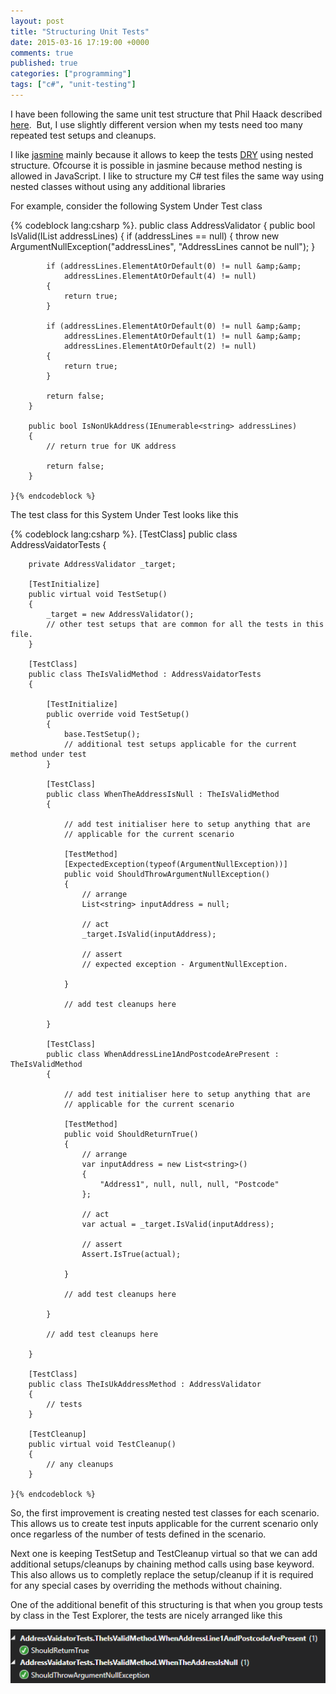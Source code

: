 ```yaml
---
layout: post
title: "Structuring Unit Tests"
date: 2015-03-16 17:19:00 +0000
comments: true
published: true
categories: ["programming"]
tags: ["c#", "unit-testing"]
---
```


<p>I have been following the same unit test structure that Phil Haack described <a href="http://haacked.com/archive/2012/01/02/structuring-unit-tests.aspx/" target="_blank">here</a>. &nbsp;But, I use slightly different version when my tests need too many repeated test setups and cleanups.&nbsp;</p><!-- more -->
<p>I like <a href="http://jasmine.github.io/" target="_blank">jasmine</a>&nbsp;mainly because it allows to keep the tests <a href="http://en.wikipedia.org/wiki/Don%27t_repeat_yourself" target="_blank">DRY</a>&nbsp;using nested structure. Ofcourse it is possible in jasmine because method nesting is allowed in JavaScript. I like to structure my C# test files the same way using nested classes&nbsp;without using any additional libraries</p>
<p>For example, consider the following System Under Test class</p>
{% codeblock lang:csharp %}.
    public class AddressValidator
    {
        public bool IsValid(IList<string> addressLines)
        {
            if (addressLines == null)
            {
                throw new ArgumentNullException("addressLines",
                                                "AddressLines cannot be null");
            }

            if (addressLines.ElementAtOrDefault(0) != null &amp;&amp; 
                addressLines.ElementAtOrDefault(4) != null)
            {
                return true;
            }

            if (addressLines.ElementAtOrDefault(0) != null &amp;&amp;
                addressLines.ElementAtOrDefault(1) != null &amp;&amp;
                addressLines.ElementAtOrDefault(2) != null)
            {
                return true;
            }

            return false;
        }

        public bool IsNonUkAddress(IEnumerable<string> addressLines)
        {
            // return true for UK address
            
            return false;
        }
        
    }{% endcodeblock %}
<p>The test class for this System Under Test looks like this</p>
{% codeblock lang:csharp %}.
    [TestClass]
    public class AddressVaidatorTests
    {

        private AddressValidator _target;

        [TestInitialize]
        public virtual void TestSetup()
        {
            _target = new AddressValidator();
            // other test setups that are common for all the tests in this file.
        }

        [TestClass]
        public class TheIsValidMethod : AddressVaidatorTests
        {

            [TestInitialize]
            public override void TestSetup()
            {
                base.TestSetup();
                // additional test setups applicable for the current method under test
            }

            [TestClass]
            public class WhenTheAddressIsNull : TheIsValidMethod
            {

                // add test initialiser here to setup anything that are 
                // applicable for the current scenario

                [TestMethod]
                [ExpectedException(typeof(ArgumentNullException))]
                public void ShouldThrowArgumentNullException()
                {
                    // arrange
                    List<string> inputAddress = null;

                    // act
                    _target.IsValid(inputAddress);

                    // assert
                    // expected exception - ArgumentNullException.

                }

                // add test cleanups here

            }

            [TestClass]
            public class WhenAddressLine1AndPostcodeArePresent : TheIsValidMethod
            {

                // add test initialiser here to setup anything that are 
                // applicable for the current scenario

                [TestMethod]
                public void ShouldReturnTrue()
                {
                    // arrange
                    var inputAddress = new List<string>()
                    {
                        "Address1", null, null, null, "Postcode"
                    };

                    // act
                    var actual = _target.IsValid(inputAddress);

                    // assert
                    Assert.IsTrue(actual);

                }

                // add test cleanups here

            }

            // add test cleanups here

        }

        [TestClass]
        public class TheIsUkAddressMethod : AddressValidator
        {
            // tests
        }

        [TestCleanup]
        public virtual void TestCleanup()
        {
            // any cleanups
        }

    }{% endcodeblock %}
<p>So, the first improvement is creating nested test classes for each scenario. This allows us&nbsp;to create test inputs applicable for the current scenario only once regarless of the number of tests defined in the scenario.&nbsp;</p>
<p>Next one is keeping TestSetup and TestCleanup virtual so that we can add additional setups/cleanups by chaining method calls using base keyword. This also allows us to completly replace the setup/cleanup if it is required for any special cases by overriding the methods without chaining.&nbsp;</p>
<p>One of the additional benefit of this structuring is that when you group tests by class in the Test Explorer, the tests are nicely arranged&nbsp;like this</p>
<p><img src="/files/2015/03/Capture1.PNG" alt="" /></p>
<p>&nbsp;</p>
